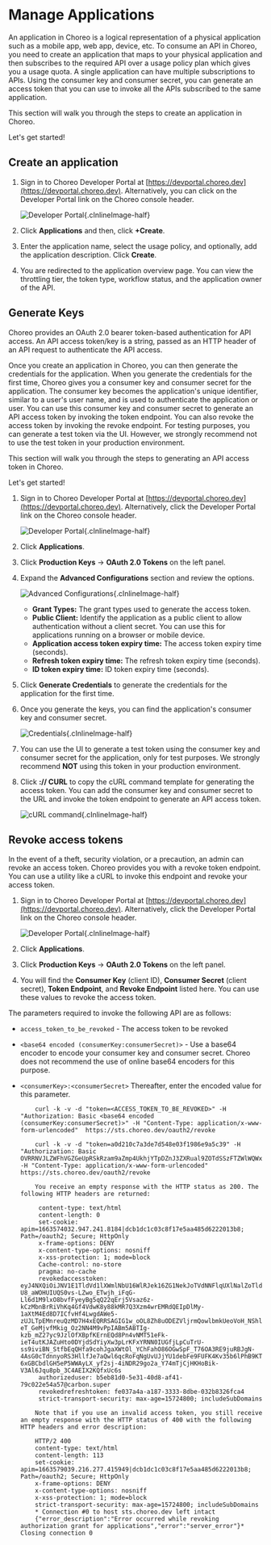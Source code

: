 # Manage Applications

An application in Choreo is a logical representation of a physical application such as a mobile app, web app, device, etc. To consume an API in Choreo, you need to create an application that maps to your physical application and then subscribes to the required API over a usage policy plan which gives you a usage quota. A single application can have multiple subscriptions to APIs. Using the consumer key and consumer secret, you can generate an access token that you can use to invoke all the APIs subscribed to the same application.

This section will walk you through the steps to create an application in Choreo.

Let's get started!

## Create an application

1. Sign in to Choreo Developer Portal at [https://devportal.choreo.dev](https://devportal.choreo.dev). Alternatively, you can click on the Developer Portal link on the Choreo console header. 

    ![Developer Portal](../assets/img/developer-portal/manage-applications/developer-portal.png){.cInlineImage-half}
    
2. Click **Applications** and then, click **+Create**.
3. Enter the application name, select the usage policy, and optionally, add the application description. Click **Create**.
4. You are redirected to the application overview page. You can view the throttling tier, the token type, workflow status, and the application owner of the API. 

## Generate Keys

Choreo provides an OAuth 2.0 bearer token-based authentication for API access. An API access token/key is a string, passed as an HTTP header of an API request to authenticate the API access. 

Once you create an application in Choreo, you can then generate the credentials for the application. When you generate the credentials for the first time, Choreo gives you a consumer key and consumer secret for the application. The consumer key becomes the application's unique identifier, similar to a user's user name, and is used to authenticate the application or user. You can use this consumer key and consumer secret to generate an API access token by invoking the token endpoint. You can also revoke the access token by invoking the revoke endpoint. For testing purposes, you can generate a test token via the UI. However, we strongly recommend not to use the test token in your production environment.

This section will walk you through the steps to generating an API access token in Choreo. 

Let's get started!

1. Sign in to Choreo Developer Portal at [https://devportal.choreo.dev](https://devportal.choreo.dev). Alternatively, click the Developer Portal link on the Choreo console header. 

    ![Developer Portal](../assets/img/developer-portal/manage-applications/developer-portal.png){.cInlineImage-half}

2. Click **Applications**.
3. Click **Production Keys** -> **OAuth 2.0 Tokens** on the left panel.
4. Expand the **Advanced Configurations** section and review the options. 

    ![Advanced Configurations](../assets/img/developer-portal/manage-applications/advanced-configurations.png){.cInlineImage-half}

   - **Grant Types:** The grant types used to generate the access token.
   - **Public Client:** Identify the application as a public client to allow authentication without a client secret. You can use this for applications running on a browser or mobile device. 
   - **Application access token expiry time:** The access token expiry time (seconds).
   - **Refresh token expiry time:** The refresh token expiry time (seconds).
   - **ID token expiry time:** ID token expiry time (seconds).

5. Click **Generate Credentials** to generate the credentials for the application for the first time. 
6. Once you generate the keys, you can find the application's consumer key and consumer secret. 

    ![Credentials](../assets/img/developer-portal/manage-applications/credentials.png){.cInlineImage-half}

7. You can use the UI to generate a test token using the consumer key and consumer secret for the application, only for test purposes. We strongly recommend **NOT** using this token in your production environment. 
8. Click **:// CURL** to copy the cURL command template for generating the access token. You can add the consumer key and consumer secret to the URL and invoke the token endpoint to generate an API access token.

    ![cURL command](../assets/img/developer-portal/manage-applications/curl-command.png){.cInlineImage-half}


## Revoke access tokens

In the event of a theft, security violation, or a precaution, an admin can revoke an access token. Choreo provides you with a revoke token endpoint. You can use a utility like a cURL to invoke this endpoint and revoke your access token.  

1. Sign in to Choreo Developer Portal at [https://devportal.choreo.dev](https://devportal.choreo.dev). Alternatively, click the Developer Portal link on the Choreo console header. 

    ![Developer Portal](../assets/img/developer-portal/manage-applications/developer-portal.png){.cInlineImage-half}

2. Click **Applications**.
3. Click **Production Keys** -> **OAuth 2.0 Tokens** on the left panel.
4. You will find the **Consumer Key** (client ID), **Consumer Secret** (client secret), **Token Endpoint**, and **Revoke Endpoint** listed here. You can use these values to revoke the access token. 

The parameters required to invoke the following API are as follows:

-   `access_token_to_be_revoked` - The access token to be revoked

-   `<base64 encoded (consumerKey:consumerSecret)>` - Use a base64 encoder to encode your consumer key and consumer secret. Choreo does not recommend the use of online base64 encoders for this purpose.

- `<consumerKey>:<consumerSecret>` Thereafter, enter the encoded value for this parameter.

    ``` tab="Format"
        curl -k -v -d "token=<ACCESS_TOKEN_TO_BE_REVOKED>" -H "Authorization: Basic <base64 encoded (consumerKey:consumerSecret)>" -H "Content-Type: application/x-www-form-urlencoded"  https://sts.choreo.dev/oauth2/revoke
    ```
    
    ``` tab="Examples"
        curl -k -v -d "token=a0d210c7a3de7d548e03f1986e9a5c39" -H "Authorization: Basic OVRRNVJLZWFhVGZGeUpRSkRzam9aZmp4UkhjYTpDZnJ3ZXRual9ZOTdSSzFTZWlWQWx1aXdVVmth" -H "Content-Type: application/x-www-form-urlencoded" https://sts.choreo.dev/oauth2/revoke
    ```
    
    ``` tab="Response"
        You receive an empty response with the HTTP status as 200. The following HTTP headers are returned:

         content-type: text/html
         content-length: 0
         set-cookie: apim=1663574032.947.241.8184|dcb1dc1c03c8f17e5aa485d6222013b8; Path=/oauth2; Secure; HttpOnly
         x-frame-options: DENY
         x-content-type-options: nosniff
         x-xss-protection: 1; mode=block
         Cache-control: no-store
         pragma: no-cache
         revokedaccesstoken: eyJ4NXQiOiJNV1E1TldVd1lXWmlNbU16WlRJek16ZG1NekJoTVdNNFlqUXlNalZoTldNNE5qaGtNR1JtTnpGbE1HSTNaRGxtWW1Rek5tRXlNemhoWWpCaU5tWmhZdyIsImtpZCI6Ik1XUTVOV1V3WVdaaU1tTXpaVEl6TXpkbU16QmhNV000WWpReU1qVmhOV000Tmpoa01HUm1OekZsTUdJM1pEbG1ZbVF6Tm1FeU16aGhZakJpTm1aaFl3X1JTMjU2IiwiYWxnIjoiUlMyNTYifQ.eyJzdWIiOiJiNWViODFkMC01ZTMxLTQwZDgtYWY0MS03OWMwMjJlNTRhNTciLCJhdXQiOiJBUFBMSUNBVElPTiIsImF1ZCI6Im80VFhsS0J6MGFlSTRCdHdjY2NFeG51cjRDVWEiLCJuYmYiOjE2NjM1NzM4NDksImF6cCI6Im80VFhsS0J6MGFlSTRCdHdjY2NFeG51cjRDVWEiLCJzY29wZSI6ImRlZmF1bHQiLCJvcmdhbml6YXRpb24iOnsidXVpZCI6ImVjMGQxOTk4LWU0ZDUtNDY0ZS1hYzg4LTk4ODgzOTU2MGQ1ZCJ9LCJpc3MiOiJodHRwczpcL1wvc3RzLmNob3Jlby5kZXY6NDQzXC9vYXV0aDJcL3Rva2VuIiwiZXhwIjoxNjYzNTc3NDQ5LCJpYXQiOjE2NjM1NzM4NDksImp0aSI6ImQ3NDgzNDVlLWFjZmQtNDY4OS04YWUxLTY1NzljOTM4NTA0NCJ9.X0YaQGqjAmz_7h7F1S6s2Esxbn2doViQpsCj-U8_aWOHUIUQS0vs-LZwo_ETwjh_iFqG-Ll6d1M9lxO8bvfFyeyBg5qQ22qErj5Vsaz6z-kCzMbnBrRiVhKq4Gf4VdwK8y88kMR7Q3Xzm4wrEMRdQEIpDlMy-1aXtM4Ed8D7ICfvHf4LwgdAWe5-zUJLTpEMnreuQzMD7H4xEQRRSAGIG1w_oOL8Zh8uODEZVljrmQowlbmkUeoVoH_NShlo60OW-eT_GeMjvfMkig_Oz2NN4M9vPpIABm5ABTIg-kzb_mZ27yc9JzlOfXBpfKErnEQd8Pn4vNMT51eFk-ieT4utKJAZuHto0DYjdSdYiyXw3pLrKFxYRNN0IUGfjLpCuTrU-ss9iviBN_StfbEqQHfa9cohJgaXWtOl_YChFahO86OGwSpF_T76OA3RE9juRBJgN-4AsG0cTdnnyoRS3HllfJe7aQwl6qcRoFqNgUvUJjYU1debFe9FUFK4Kv35b6lPhB9KTrPBUvxfGMNdIRGc6AkrIP5Iet6VtfOb8weQWLjpoSFJ7rC4KCd_c2TXpZPVM5Zb4kRs2IHsZBXrosEUJ9a-6xGBCbdlGH5eP5WWAyLX_yf2sj-4iNDR29go2a_Y74mTjCjHKHoBik-V3Al6Jqu8pb_3C4AEIX2KQfxUc6s
         authorizeduser: b5eb81d0-5e31-40d8-af41-79c022e54a57@carbon.super
         revokedrefreshtoken: fe037a4a-a187-3333-8dbe-032b8326fca4
         strict-transport-security: max-age=15724800; includeSubDomains
    
        Note that if you use an invalid access token, you still receive an empty response with the HTTP status of 400 with the following HTTP headers and error description:
        
        HTTP/2 400 
        content-type: text/html
        content-length: 113
        set-cookie: apim=1663579039.216.277.415949|dcb1dc1c03c8f17e5aa485d6222013b8; Path=/oauth2; Secure; HttpOnly
        x-frame-options: DENY
        x-content-type-options: nosniff
        x-xss-protection: 1; mode=block
        strict-transport-security: max-age=15724800; includeSubDomains
        * Connection #0 to host sts.choreo.dev left intact
        {"error_description":"Error occurred while revoking authorization grant for applications","error":"server_error"}* Closing connection 0
    ```
